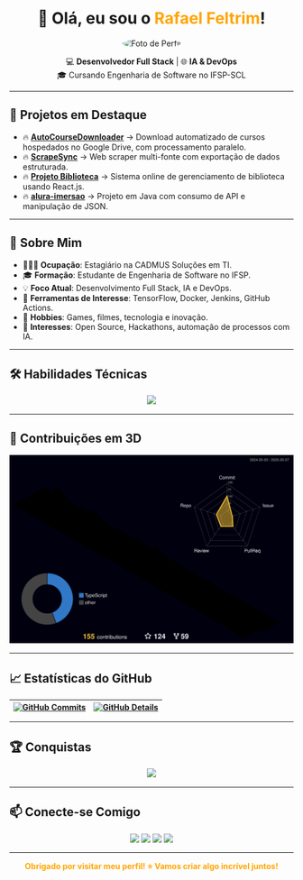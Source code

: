 <h1 align="center">
  👋 Olá, eu sou o <span style="color:#FFA500;">Rafael Feltrim</span>!
</h1>

<p align="center">
  <img src="https://github.com/RaFeltrim.png" width="150" height="150" style="border-radius:50%;" alt="Foto de Perfil">
</p>

<p align="center">
  💻 <b>Desenvolvedor Full Stack</b> | 🌐 <b>IA & DevOps</b>  
  <br />
  🎓 Cursando Engenharia de Software no IFSP-SCL
</p>

---

## 📂 Projetos em Destaque

- 🔥 [**AutoCourseDownloader**](https://github.com/RaFeltrim/AutoCourseDownloader) → Download automatizado de cursos hospedados no Google Drive, com processamento paralelo.
- 🔥 [**ScrapeSync**](https://github.com/RaFeltrim/ScrapeSync) → Web scraper multi-fonte com exportação de dados estruturada.
- 🔥 [**Projeto Biblioteca**](https://github.com/RaFeltrim/Projeto-Biblioteca) → Sistema online de gerenciamento de biblioteca usando React.js.
- 🔥 [**alura-imersao**](https://github.com/RaFeltrim/alura-imersao) → Projeto em Java com consumo de API e manipulação de JSON.

---

## 🚀 Sobre Mim

- 🧑🏻‍💻 **Ocupação**: Estagiário na CADMUS Soluções em TI.
- 🎓 **Formação**: Estudante de Engenharia de Software no IFSP.
- 💡 **Foco Atual**: Desenvolvimento Full Stack, IA e DevOps.
- 🤖 **Ferramentas de Interesse**: TensorFlow, Docker, Jenkins, GitHub Actions.
- 💬 **Hobbies**: Games, filmes, tecnologia e inovação.
- 🧠 **Interesses**: Open Source, Hackathons, automação de processos com IA.

---

## 🛠️ Habilidades Técnicas

<div align="center">
  <a href="https://skillicons.dev">
    <img src="https://skillicons.dev/icons?i=git,github,vscode,visualstudio,py,java,cs,dotnet,javascript,typescript,react,angular,django,spring,html,css,bootstrap,tailwind,sass,postman,cypress,docker,linux,figma,vercel,mongodb,postgres,mysql,tensorflow,robotframework,intelij" />
  </a>
</div>

---

## 🧩 Contribuições em 3D

<p align="center">
  <img src="https://raw.githubusercontent.com/RaFeltrim/RaFeltrim/main/profile-3d-contrib/profile-night-rainbow.svg" alt="Gráfico de contribuições em 3D" />
</p>

---

## 📈 Estatísticas do GitHub

| [![GitHub Commits](http://github-profile-summary-cards.vercel.app/api/cards/productive-time?username=RaFeltrim&theme=dracula&utcOffset=-3)](https://github.com/vn7n24fzkq/github-profile-summary-cards) | [![GitHub Details](http://github-profile-summary-cards.vercel.app/api/cards/profile-details?username=RaFeltrim&theme=dracula)](https://github.com/vn7n24fzkq/github-profile-summary-cards) |
| ----------- | ----------- |

---

## 🏆 Conquistas

<div align="center">
  <img src="https://github-profile-trophy.vercel.app/?username=RaFeltrim&row=1&column=6&theme=dracula&margin-w=15&margin-h=15" />
</div>

---

## 📫 Conecte-se Comigo

<p align="center">
  <a href="mailto:rafeltrim@gmail.com"><img src="https://img.shields.io/badge/-Email-D14836?style=for-the-badge&logo=gmail&logoColor=white"></a>
  <a href="https://linkedin.com/in/rafael-feltrim-me"><img src="https://img.shields.io/badge/-LinkedIn-0A66C2?style=for-the-badge&logo=linkedin&logoColor=white"></a>
  <a href="https://github.com/RaFeltrim"><img src="https://img.shields.io/badge/-GitHub-181717?style=for-the-badge&logo=github&logoColor=white"></a>
  <a href="https://instagram.com/rafeltrim"><img src="https://img.shields.io/badge/-Instagram-E4405F?style=for-the-badge&logo=instagram&logoColor=white"></a>
</p>

---

<p align="center">
  <b><span style="color:#FFA500;">Obrigado por visitar meu perfil! ⭐ Vamos criar algo incrível juntos!</span></b>
</p>
